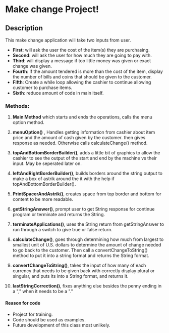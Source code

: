 # Make change Project!



## **Description**
This make change application will take two inputs from user.

* **First**: will ask the user the cost of the item(s) they are purchasing.
* **Second**: will ask the user for how much they are going to pay with.
* **Third**: will display a message if too little money was given or exact change was given.
* **Fourth**: If the amount tendered is more than the cost of the item, display the number of bills and coins that should be given to the customer.
* **Fifth**: Create a while loop allowing the cashier to continue allowing customer to purchase items.
* **Sixth**: reduce amount of code in main itself.

### **Methods**:
1. **Main Method** which starts and ends the operations, calls the menu option method.

2. **menuOption()** , Handles getting information from cashier about item price and the amount of cash given by the customer.
then gives response as needed. Otherwise calls calculateChange() method.

3. **topAndBottomBorderBuilder()**, adds a little bit of graphics to allow the cashier to see the output of the start and end by the machine vs their input. May be seperated later on.

4. **leftAndRightBorderBuilder()**, builds borders around the string output to make a box of astrik around the it with the help if topAndBottomBorderBuilder().

5. **PrintSpacerAndAstrik()**, creates space from top border and bottom for content to be more readable.

6. **getStringAnswer()**, prompt user to get String response for continue program or terminate and returns the String.

7. **terminateApplications()**, uses the String return from getStringAnswer to run through a switch to give true or false return.

8. **calculateChange()**, goes through determining how much from largest to smallest unit of U.S. dollars to determine the amount of change needed to go back to the customer. Then call a convertChangeToString() method to put it into a string format and returns the String format.

9. **convertChangeToString()**, takes the input of how many of each currency that needs to be given back with correctly display plural or singular, and puts its into a String format, and returns it.

10. **lastStringCorrection()**, fixes anything else besides the penny ending in a "," when it needs to be a "."

#### **Reason for code**
* Project for training.
* Code should be used as examples.
* Future development of this class most unlikely.
